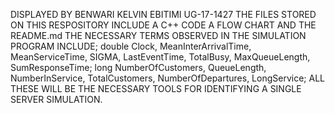 DISPLAYED BY BENWARI KELVIN EBITIMI UG-17-1427
THE FILES STORED ON THIS RESPOSITORY INCLUDE
A C++ CODE
A FLOW CHART
AND THE README.md
THE NECESSARY TERMS OBSERVED IN THE SIMULATION PROGRAM INCLUDE;
double Clock, MeanInterArrivalTime, MeanServiceTime, SIGMA, LastEventTime,
	TotalBusy, MaxQueueLength, SumResponseTime;
long  NumberOfCustomers, QueueLength, NumberInService, 
	TotalCustomers, NumberOfDepartures, LongService;
 ALL THESE WILL BE THE NECESSARY TOOLS FOR IDENTIFYING A SINGLE SERVER SIMULATION.
